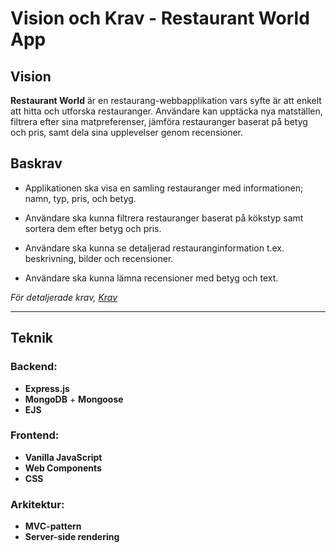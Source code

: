 # Vision och Krav - Restaurant World App

## Vision

**Restaurant World** är en restaurang-webbapplikation vars syfte är att enkelt att hitta och utforska restauranger. Användare kan upptäcka nya matställen, filtrera efter sina matpreferenser, jämföra restauranger baserat på betyg och pris, samt dela sina upplevelser genom recensioner.

## Baskrav

- Applikationen ska visa en samling restauranger med informationen; namn, typ, pris, och betyg.

- Användare ska kunna filtrera restauranger baserat på kökstyp samt sortera dem efter betyg och pris.

- Användare ska kunna se detaljerad restauranginformation t.ex. beskrivning, bilder och recensioner.

- Användare ska kunna lämna recensioner med betyg och text.

*För detaljerade krav, [Krav](Krav.md)*

---

## Teknik

### Backend:
- **Express.js**
- **MongoDB** + **Mongoose**
- **EJS**

### Frontend:
- **Vanilla JavaScript**
- **Web Components**
- **CSS**

### Arkitektur:
- **MVC-pattern**
- **Server-side rendering**
